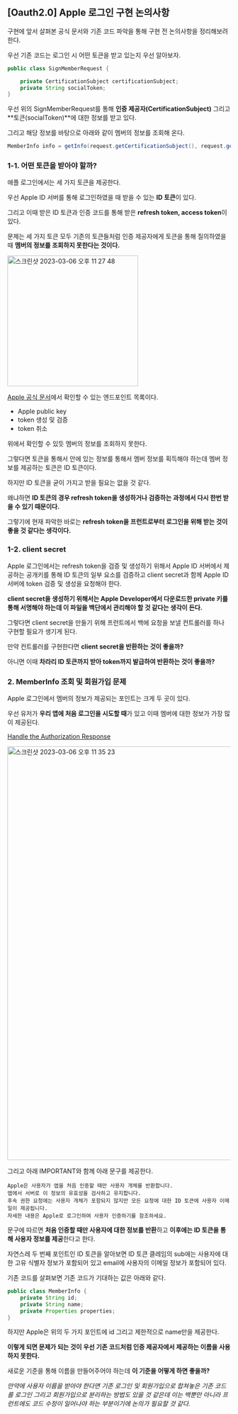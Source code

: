 ## [Oauth2.0] Apple 로그인 구현 논의사항

구현에 앞서 살펴본 공식 문서와 기존 코드 파악을 통해 구현 전 논의사항을 정리해보려 한다.



우선 기존 코드는 로그인 시 어떤 토큰을 받고 있는지 우선 알아보자.

```java
public class SignMemberRequest {

	private CertificationSubject certificationSubject;
	private String socialToken;
}
```

우선 위의 SignMemberRequest를 통해 **인증 제공자(CertificationSubject)** 그리고 **토큰(socialToken)**에 대한 정보를 받고 있다.



그리고 해당 정보를 바탕으로 아래와 같이 멤버의 정보를 조회해 온다.

````java
MemberInfo info = getInfo(request.getCertificationSubject(), request.getSocialToken());
````



### 1-1. 어떤 토큰을 받아야 할까?

애플 로그인에서는 세 가지 토큰을 제공한다.

우선 Apple ID 서버를 통해 로그인하였을 때 받을 수 있는 **ID 토큰**이 있다.

그리고 이때 받은 ID 토큰과 인증 코드를 통해 받은 **refresh token, access token**이 있다.



문제는 세 가지 토큰 모두 기존의 토큰들처럼 인증 제공자에게 토큰을 통해 질의하였을 때 **멤버의 정보를 조회하지 못한다는 것이다.**

<img width="295" alt="스크린샷 2023-03-06 오후 11 27 48" src="https://user-images.githubusercontent.com/102807742/223138387-84671180-feae-423a-8c64-b838cd589542.png">

[Apple 공식 문서](https://developer.apple.com/documentation/sign_in_with_apple/sign_in_with_apple_rest_api)에서 확인할 수 있는 엔드포인트 목록이다.

+ Apple public key
+ token 생성 및 검증
+ token 취소

위에서 확인할 수 있듯 멤버의 정보를 조회하지 못한다.



그렇다면 토큰을 통해서 안에 있는 정보를 통해서 멤버 정보를 획득해야 하는데 멤버 정보를 제공하는 토큰은 ID 토큰이다.

하지만 ID 토큰을 굳이 가지고 받을 필요는 없을 것 같다.

왜냐하면 **ID 토큰의 경우 refresh token을 생성하거나 검증하는 과정에서 다시 한번 받을 수 있기 때문이다.**

그렇기에 현재 파악한 바로는 **refresh token을 프런트로부터 로그인을 위해 받는 것이 좋을 것 같다는 생각이다.**



### 1-2. client secret

Apple 로그인에서는 refresh token을 검증 및 생성하기 위해서 Apple ID 서버에서 제공하는 공개키를 통해 ID 토큰의 일부 요소를 검증하고 client secret과 함께 Apple ID 서버에 token 검증 및 생성을 요청해야 한다.

**client secret을 생성하기 위해서는 Apple Developer에서 다운로드한 private 키를 통해 서명해야 하는데 이 파일을 백단에서 관리해야 할 것 같다는 생각이 든다.**



그렇다면 client secret을 만들기 위해 프런트에서 백에 요청을 보낼 컨트롤러를 하나 구현할 필요가 생기게 된다.

만약 컨트롤러를 구현한다면 **client secret을 반환하는 것이 좋을까?**

아니면 이때 **차라리 ID 토큰까지 받아 token까지 발급하여 반환하는 것이 좋을까?**



### 2. MemberInfo 조회 및 회원가입 문제

Apple 로그인에서 멤버의 정보가 제공되는 포인트는 크게 두 곳이 있다.

우선 유저가 **우리 앱에 처음 로그인을 시도할 때**가 있고 이때 멤버에 대한 정보가 가장 많이 제공된다.

[Handle the Authorization Response](https://developer.apple.com/documentation/sign_in_with_apple/sign_in_with_apple_js/configuring_your_webpage_for_sign_in_with_apple#3331292)

<img width="934" alt="스크린샷 2023-03-06 오후 11 35 23" src="https://user-images.githubusercontent.com/102807742/223140686-5080c280-79c4-4102-896f-afa849a10a35.png">

그리고 아래 IMPORTANT와 함께 아래 문구를 제공한다.

```
Apple은 사용자가 앱을 처음 인증할 때만 사용자 개체를 반환합니다. 
앱에서 서버로 이 정보의 유효성을 검사하고 유지합니다. 
후속 권한 요청에는 사용자 개체가 포함되지 않지만 모든 요청에 대한 ID 토큰에 사용자 이메일이 제공됩니다. 
자세한 내용은 Apple로 로그인하여 사용자 인증하기를 참조하세요.
```

문구에 따르면 **처음 인증할 때만 사용자에 대한 정보를 반환**하고 **이후에는 ID 토큰을 통해 사용자 정보를 제공**한다고 한다.



자연스레 두 번째 포인트인 ID 토큰을 알아보면 ID 토큰 클레임의 sub에는 사용자에 대한 고유 식별자 정보가 포함되어 있고 email에 사용자의 이메일 정보가 포함되어 있다.



기존 코드를 살펴보면 기존 코드가 기대하는 값은 아래와 같다.

```java
public class MemberInfo {
	private String id;
	private String name;
	private Properties properties;
}
```

하지만 Apple은 위의 두 가지 포인트에 id 그리고 제한적으로 name만을 제공한다.



**이렇게 되면 문제가 되는 것이 우선 기존 코드처럼 인증 제공자에서 제공하는 이름을 사용하지 못한다.**

새로운 기준을 통해 이름을 만들어주어야 하는데 **이 기준을 어떻게 하면 좋을까?**

*만약에 사용자 이름을 받아야 한다면 기존 로그인 및 회원가입으로 합쳐놓은 기존 코드를 로그인 그리고 회원가입으로 분리하는 방법도 있을 것 같은데 이는 백뿐만 아니라 프런트에도 코드 수정이 일어나야 하는 부분이기에 논의가 필요할 것 같다.*
